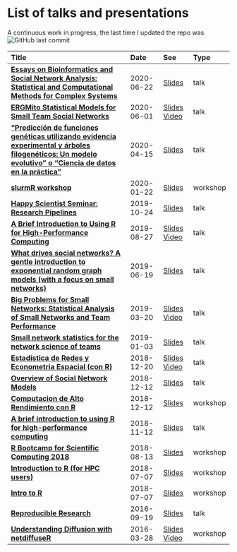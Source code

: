 
# List of talks and presentations

A continuous work in progress, the last time I updated the repo was
![GitHub last
commit](https://img.shields.io/github/last-commit/gvegayon/talks)

| Title                                                                                                                                                                                                                                        | Date       | See                                                                                                                                                                                                    | Type     |
| :------------------------------------------------------------------------------------------------------------------------------------------------------------------------------------------------------------------------------------------- | :--------- | :----------------------------------------------------------------------------------------------------------------------------------------------------------------------------------------------------- | :------- |
| <a href="20200622-phd-defense/README.md" target="_blank" style="font-weight:bold;">Essays on Bioinformatics and Social Network Analysis: Statistical and Computational Methods for Complex Systems</a>                                       | 2020-06-22 | <a href ="https://github.com/gvegayon/defense/raw/master/slides.pdf" target="_blank">Slides</a>                                                                                                        | talk     |
| <a href="20200600-scits2020/README.md" target="_blank" style="font-weight:bold;">ERGMito Statistical Models for Small Team Social Networks</a>                                                                                               | 2020-06-01 | <a href ="slides.pdf" target="_blank">Slides</a> <a href ="https://youtu.be/Dg32SnyOO7s" target="_blank">Video</a>                                                                                     | talk     |
| <a href="20200400-charla-puc/README.md" target="_blank" style="font-weight:bold;">“Predicción de funciones genéticas utilizando evidencia experimental y árboles filogenéticos: Un modelo evolutivo” o “Ciencia de datos en la práctica”</a> | 2020-04-15 | <a href ="https://github.com/gvegayon/charla-puc-abril2020/blob/master/slides.pdf" target="_blank">Slides</a>                                                                                          | talk     |
| <a href="20200122-slurmr-workshop/README.md" target="_blank" style="font-weight:bold;">slurmR workshop</a>                                                                                                                                   | 2020-01-22 | <a href ="https://uscbiostats.github.io/slurmr-workshop" target="_blank">Slides</a>                                                                                                                    | workshop |
| <a href="20191024-research-pipelines/README.md" target="_blank" style="font-weight:bold;">Happy Scientist Seminar: Research Pipelines</a>                                                                                                    | 2019-10-24 | <a href ="https://gvegayon.github.io/research-pipelines" target="_blank">Slides</a>                                                                                                                    | talk     |
| <a href="20190827-ocrug-pll/README.md" target="_blank" style="font-weight:bold;">A Brief Introduction to Using R for High-Performance Computing</a>                                                                                          | 2019-08-27 | <a href ="https://gvegayon.github.io/ocrug-hpc-august2019" target="_blank">Slides</a> <a href ="https://youtu.be/gLmEBINxbFE" target="_blank">Video</a>                                                | talk     |
| <a href="20190600-laerug-ergms/README.md" target="_blank" style="font-weight:bold;">What drives social networks? A gentle introduction to exponential random graph models (with a focus on small networks)</a>                               | 2019-06-19 | <a href ="https://github.com/gvegayon/laerug-ergms-june2019/blob/master/slides.pdf" target="_blank">Slides</a>                                                                                         | talk     |
| <a href="20190429-nu/README.md" target="_blank" style="font-weight:bold;">Big Problems for Small Networks: Statistical Analysis of Small Networks and Team Performance</a>                                                                   | 2019-03-20 | <a href ="https://github.com/muriteams/nasn2018/blob/netscix2019/index.pdf" target="_blank">Slides</a> <a href ="https://youtu.be/0eTqv5cxTwU" target="_blank">Video</a>                               | talk     |
| <a href="20190103-netscix2019/README.md" target="_blank" style="font-weight:bold;">Small network statistics for the network science of teams</a>                                                                                             | 2019-01-03 | <a href ="https://github.com/muriteams/nasn2018/blob/netscix2019/index.pdf" target="_blank">Slides</a>                                                                                                 | talk     |
| <a href="20190102-redes-estadisticas/README.md" target="_blank" style="font-weight:bold;">Estadística de Redes y Econometria Espacial (con R)</a>                                                                                            | 2018-12-20 | <a href ="https://github.com/gvegayon/redes-estadisticas2018" target="_blank">Slides</a> <a href ="https://www.facebook.com/Fundamentosdelosdatos/videos/281299225908470/" target="_blank">Video</a>   | talk     |
| <a href="20180900-cais/README.md" target="_blank" style="font-weight:bold;">Overview of Social Network Models</a>                                                                                                                            | 2018-12-12 | <a href ="https://gvegayon.github.io/cais-sep2018" target="_blank">Slides</a>                                                                                                                          | talk     |
| <a href="20190104-satRdaySCL2018/README.md" target="_blank" style="font-weight:bold;">Computacion de Alto Rendimiento con R</a>                                                                                                              | 2018-12-12 | <a href ="NA" target="_blank">Slides</a>                                                                                                                                                               | workshop |
| <a href="20181100-laerug-hpc-with-r/README.md" target="_blank" style="font-weight:bold;">A brief introduction to using R for high-performance computing</a>                                                                                  | 2018-11-12 | <a href ="https://gvegayon.github.io/laerug-hpc-w-r-nov2018/" target="_blank">Slides</a>                                                                                                               | talk     |
| <a href="20180813-rbootcamp/README.md" target="_blank" style="font-weight:bold;">R Bootcamp for Scientific Computing 2018</a>                                                                                                                | 2018-08-13 | <a href ="https://cdn.rawgit.com/USCbiostats/rbootcamp/master/day2/presentation.html" target="_blank">Slides</a>                                                                                       | workshop |
| <a href="20180707-hpc-with-r/README.md" target="_blank" style="font-weight:bold;">Introduction to R (for HPC users)</a>                                                                                                                      | 2018-07-07 | <a href ="https://uscbiostats.github.io/hpc-with-r/" target="_blank">Slides</a>                                                                                                                        | workshop |
| <a href="20180707-intro2r/README.md" target="_blank" style="font-weight:bold;">Intro to R</a>                                                                                                                                                | 2018-07-07 | <a href ="https://gvegayon.github.io/intro2r" target="_blank">Slides</a>                                                                                                                               | workshop |
| <a href="20160919-reproducible-research/README.md" target="_blank" style="font-weight:bold;">Reproducible Research</a>                                                                                                                       | 2016-09-19 | <a href ="https://gvegayon.github.io/reproducible_research/" target="_blank">Slides</a>                                                                                                                | talk     |
| <a href="20160328-sunbelt2016/README.md" target="_blank" style="font-weight:bold;">Understanding Diffusion with netdiffuseR</a>                                                                                                              | 2016-03-28 | <a href ="https://github.com/USCCANA/netdiffuser-sunbelt2016" target="_blank">Slides</a> <a href ="https://www.youtube.com/playlist?list=PLT-GgRN1lFI4coHDqkRJm3flDw9e1gg2P" target="_blank">Video</a> | workshop |

